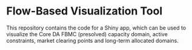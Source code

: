 # Flow-Based Visualization Tool
This repository contains the code for a Shiny app, which can be used to visualize the Core DA FBMC (presolved) capacity domain, active constraints, market clearing points and long-term allocated domains.

